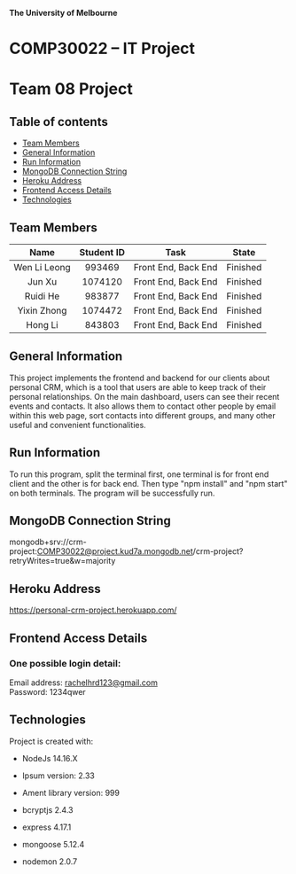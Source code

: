 **The University of Melbourne**
# COMP30022 – IT Project

# Team 08 Project


## Table of contents
* [Team Members](#team-members)
* [General Information](#general-information)
* [Run Information](#run-information)
* [MongoDB Connection String](#mongoDB-connection-string)
* [Heroku Address](#heroku-address)
* [Frontend Access Details](#frontend-access-details)
* [Technologies](#technologies)


## Team Members

| Name | Student ID | Task | State |
| :---:  | :---: | :---: | :---: |
| Wen Li Leong | 993469| Front End, Back End | Finished |
| Jun Xu | 1074120| Front End, Back End | Finished |
| Ruidi He | 983877| Front End, Back End | Finished |
| Yixin Zhong | 1074472| Front End, Back End | Finished |
| Hong Li |843803| Front End, Back End | Finished |


## General Information
This project implements the frontend and backend for our clients about personal CRM, which is a tool that users are able to keep track of their personal relationships.
On the main dashboard, users can see their recent events and contacts. It also allows them to contact other people by email within this web page, sort contacts into different groups, and many other useful and convenient functionalities.


## Run Information
To run this program, split the terminal first, one terminal is for front end client and the other is for back end. Then type "npm install" and "npm start" on both terminals. The program will be successfully run.

## MongoDB Connection String
mongodb+srv://crm-project:COMP30022@project.kud7a.mongodb.net/crm-project?retryWrites=true&w=majority


## Heroku Address
https://personal-crm-project.herokuapp.com/


## Frontend Access Details
### One possible login detail:
Email address: rachelhrd123@gmail.com \
Password: 1234qwer

## Technologies
Project is created with:
* NodeJs 14.16.X
* Ipsum version: 2.33
* Ament library version: 999

* bcryptjs 2.4.3
* express 4.17.1
* mongoose 5.12.4
* nodemon 2.0.7


